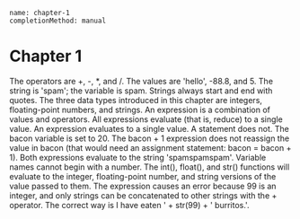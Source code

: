 ```ngMeta
name: chapter-1
completionMethod: manual
```
# Chapter 1
The operators are +, -, *, and /. The values are 'hello', -88.8, and 5.
The string is 'spam'; the variable is spam. Strings always start and end with quotes.
The three data types introduced in this chapter are integers, floating-point numbers, and strings.
An expression is a combination of values and operators. All expressions evaluate (that is, reduce) to a single value.
An expression evaluates to a single value. A statement does not.
The bacon variable is set to 20. The bacon + 1 expression does not reassign the value in bacon (that would need an assignment statement: bacon = bacon + 1).
Both expressions evaluate to the string 'spamspamspam'.
Variable names cannot begin with a number.
The int(), float(), and str() functions will evaluate to the integer, floating-point number, and string versions of the value passed to them.
The expression causes an error because 99 is an integer, and only strings can be concatenated to other strings with the + operator. The correct way is I have eaten ' + str(99) + ' burritos.'.

